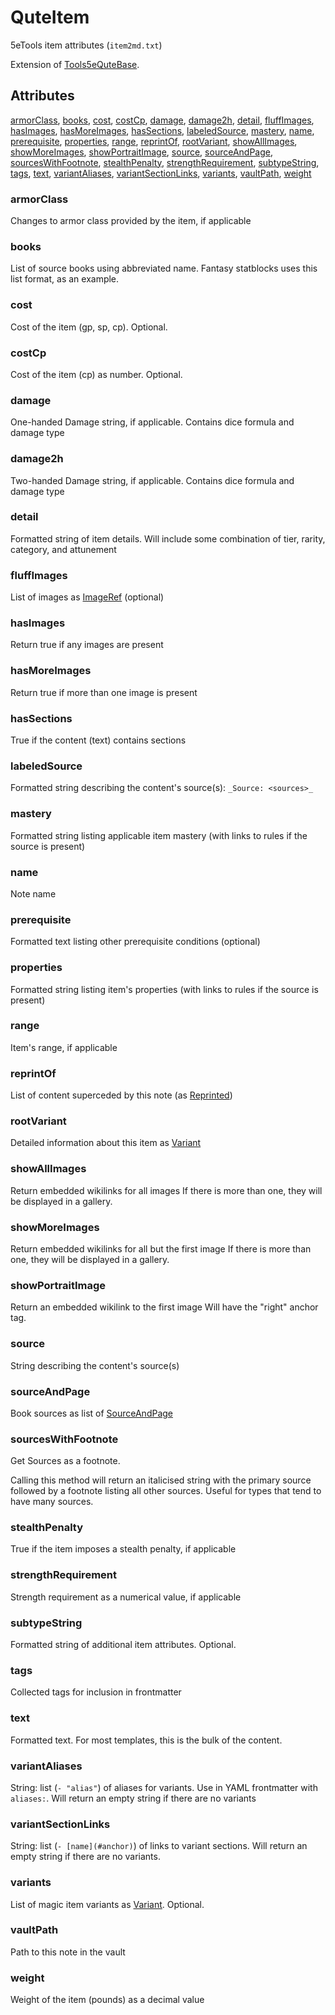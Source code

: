 # QuteItem

5eTools item attributes (`item2md.txt`)

Extension of [Tools5eQuteBase](../Tools5eQuteBase.md).

## Attributes

[armorClass](#armorclass), [books](#books), [cost](#cost), [costCp](#costcp), [damage](#damage), [damage2h](#damage2h), [detail](#detail), [fluffImages](#fluffimages), [hasImages](#hasimages), [hasMoreImages](#hasmoreimages), [hasSections](#hassections), [labeledSource](#labeledsource), [mastery](#mastery), [name](#name), [prerequisite](#prerequisite), [properties](#properties), [range](#range), [reprintOf](#reprintof), [rootVariant](#rootvariant), [showAllImages](#showallimages), [showMoreImages](#showmoreimages), [showPortraitImage](#showportraitimage), [source](#source), [sourceAndPage](#sourceandpage), [sourcesWithFootnote](#sourceswithfootnote), [stealthPenalty](#stealthpenalty), [strengthRequirement](#strengthrequirement), [subtypeString](#subtypestring), [tags](#tags), [text](#text), [variantAliases](#variantaliases), [variantSectionLinks](#variantsectionlinks), [variants](#variants), [vaultPath](#vaultpath), [weight](#weight)

### armorClass

Changes to armor class provided by the item, if applicable

### books

List of source books using abbreviated name. Fantasy statblocks uses this list format, as an example.

### cost

Cost of the item (gp, sp, cp). Optional.

### costCp

Cost of the item (cp) as number. Optional.

### damage

One-handed Damage string, if applicable. Contains dice formula and damage type

### damage2h

Two-handed Damage string, if applicable. Contains dice formula and damage type

### detail

Formatted string of item details. Will include some combination of tier, rarity, category, and attunement

### fluffImages

List of images as [ImageRef](../../ImageRef.md) (optional)

### hasImages

Return true if any images are present

### hasMoreImages

Return true if more than one image is present

### hasSections

True if the content (text) contains sections

### labeledSource

Formatted string describing the content's source(s): `_Source: <sources>_`

### mastery

Formatted string listing applicable item mastery (with links to rules if the source is present)

### name

Note name

### prerequisite

Formatted text listing other prerequisite conditions (optional)

### properties

Formatted string listing item's properties (with links to rules if the source is present)

### range

Item's range, if applicable

### reprintOf

List of content superceded by this note (as [Reprinted](../../Reprinted.md))

### rootVariant

Detailed information about this item as [Variant](Variant.md)

### showAllImages

Return embedded wikilinks for all images
If there is more than one, they will be displayed in a gallery.

### showMoreImages

Return embedded wikilinks for all but the first image
If there is more than one, they will be displayed in a gallery.

### showPortraitImage

Return an embedded wikilink to the first image
Will have the "right" anchor tag.

### source

String describing the content's source(s)

### sourceAndPage

Book sources as list of [SourceAndPage](../../SourceAndPage.md)

### sourcesWithFootnote

Get Sources as a footnote.

Calling this method will return an italicised string with the primary source
followed by a footnote listing all other sources. Useful for types
that tend to have many sources.

### stealthPenalty

True if the item imposes a stealth penalty, if applicable

### strengthRequirement

Strength requirement as a numerical value, if applicable

### subtypeString

Formatted string of additional item attributes. Optional.

### tags

Collected tags for inclusion in frontmatter

### text

Formatted text. For most templates, this is the bulk of the content.

### variantAliases

String: list (`- "alias"`) of aliases for variants. Use in YAML frontmatter with `aliases:`.
Will return an empty string if there are no variants

### variantSectionLinks

String: list (`- [name](#anchor)`) of links to variant sections.
Will return an empty string if there are no variants.

### variants

List of magic item variants as [Variant](Variant.md). Optional.

### vaultPath

Path to this note in the vault

### weight

Weight of the item (pounds) as a decimal value
